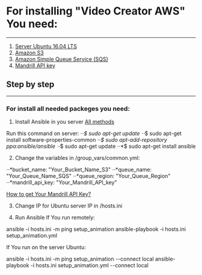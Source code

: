 # For installing "Video Creator AWS" You need: 
***
1. [Server Ubuntu 16.04 LTS](https://aws.amazon.com/marketplace/pp/B01JBL2I8U)
2. [Amazon S3](https://aws.amazon.com/s3/)
3. [Amazon Simple Queue Service (SQS)](https://aws.amazon.com/sqs/)
4. [Mandrill API key](https://www.mandrill.com/)

## Step by step
***
### For install all needed packeges you need:
1. Install Ansible in you server [All methods](https://docs.ansible.com/ansible/latest/installation_guide/intro_installation.html)

Run this command on server:
⋅⋅*$ sudo apt-get update
⋅⋅*$ sudo apt-get install software-properties-common
⋅⋅*$ sudo apt-add-repository ppa:ansible/ansible
⋅⋅*$ sudo apt-get update
⋅⋅*$ sudo apt-get install ansible

2. Сhange the variables in /group_vars/common.yml:

⋅⋅*bucket_name: "Your_Bucket_Name_S3"
⋅⋅*queue_name: "Your_Queue_Name_SQS"
⋅⋅*queue_region: "Your_Queue_Region"
⋅⋅*mandrill_api_key: "Your_Mandrill_API_key"

[How to get Your Mandrill API Key?](https://www.inboundnow.com/how-to-get-your-mandrill-api-key/)

3. Change IP for Ubuntu server IP in /hosts.ini

4. Run Ansible
If You run remotely:

ansible -i hosts.ini -m ping setup_animation
ansible-playbook -i hosts.ini setup_animation.yml

If You run on the server Ubuntu:

ansible -i hosts.ini -m ping setup_animation --connect local
ansible-playbook -i hosts.ini setup_animation.yml --connect local